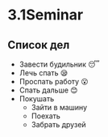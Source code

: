 # 3.1Seminar

## Список дел
* Завести будильник :sleeping:
* Лечь спать :sleepy:
* Проспать работу :open_mouth:
* Спать дальше :blush:
* Покушать
  * Зайти в машину
  * Поехать
  * Забрать друзей